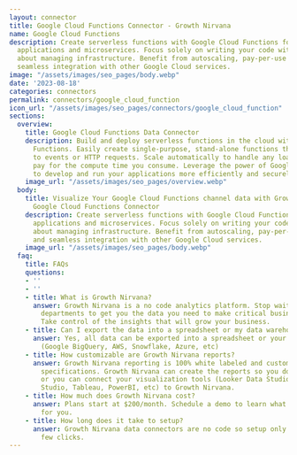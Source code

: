 ```yaml
---
layout: connector
title: Google Cloud Functions Connector - Growth Nirvana
name: Google Cloud Functions
description: Create serverless functions with Google Cloud Functions for event-driven
  applications and microservices. Focus solely on writing your code without worrying
  about managing infrastructure. Benefit from autoscaling, pay-per-use pricing, and
  seamless integration with other Google Cloud services.
image: "/assets/images/seo_pages/body.webp"
date: '2023-08-18'
categories: connectors
permalink: connectors/google_cloud_function
icon_url: "/assets/images/seo_pages/connectors/google_cloud_function"
sections:
  overview:
    title: Google Cloud Functions Data Connector
    description: Build and deploy serverless functions in the cloud with Google Cloud
      Functions. Easily create single-purpose, stand-alone functions that respond
      to events or HTTP requests. Scale automatically to handle any load and only
      pay for the compute time you consume. Leverage the power of Google Cloud's infrastructure
      to develop and run your applications more efficiently and securely.
    image_url: "/assets/images/seo_pages/overview.webp"
  body:
    title: Visualize Your Google Cloud Functions channel data with Growth Nirvana's
      Google Cloud Functions Connector
    description: Create serverless functions with Google Cloud Functions for event-driven
      applications and microservices. Focus solely on writing your code without worrying
      about managing infrastructure. Benefit from autoscaling, pay-per-use pricing,
      and seamless integration with other Google Cloud services.
    image_url: "/assets/images/seo_pages/body.webp"
  faq:
    title: FAQs
    questions:
    - ''
    - ''
    - title: What is Growth Nirvana?
      answer: Growth Nirvana is a no code analytics platform. Stop waiting for other
        departments to get you the data you need to make critical business decisions.
        Take control of the insights that will grow your business.
    - title: Can I export the data into a spreadsheet or my data warehouse?
      answer: Yes, all data can be exported into a spreadsheet or your data warehouse
        (Google BigQuery, AWS, Snowflake, Azure, etc)
    - title: How customizable are Growth Nirvana reports?
      answer: Growth Nirvana reporting is 100% white labeled and customized to your
        specifications. Growth Nirvana can create the reports so you don’t have to
        or you can connect your visualization tools (Looker Data Studio/Google Data
        Studio, Tableau, PowerBI, etc) to Growth Nirvana.
    - title: How much does Growth Nirvana cost?
      answer: Plans start at $200/month. Schedule a demo to learn what plan is best
        for you.
    - title: How long does it take to setup?
      answer: Growth Nirvana data connectors are no code so setup only requires a
        few clicks.
---
```

